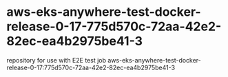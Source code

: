 # aws-eks-anywhere-test-docker-release-0-17-775d570c-72aa-42e2-82ec-ea4b2975be41-3
repository for use with E2E test job aws-eks-anywhere-test-docker-release-0-17:775d570c-72aa-42e2-82ec-ea4b2975be41-3
